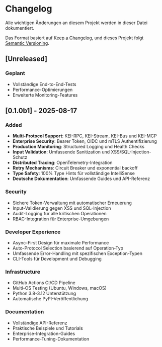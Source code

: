 # Changelog

Alle wichtigen Änderungen an diesem Projekt werden in dieser Datei dokumentiert.

Das Format basiert auf [Keep a Changelog](https://keepachangelog.com/de/1.0.0/),
und dieses Projekt folgt [Semantic Versioning](https://semver.org/spec/v2.0.0.html).

## [Unreleased]

### Geplant
- Vollständige End-to-End-Tests
- Performance-Optimierungen
- Erweiterte Monitoring-Features

## [0.1.0b1] - 2025-08-17

### Added
- **Multi-Protocol Support**: KEI-RPC, KEI-Stream, KEI-Bus und KEI-MCP
- **Enterprise Security**: Bearer Token, OIDC und mTLS Authentifizierung
- **Production Monitoring**: Structured Logging und Health Checks
- **Input Validation**: Umfassende Sanitization und XSS/SQL-Injection-Schutz
- **Distributed Tracing**: OpenTelemetry-Integration
- **Retry Mechanisms**: Circuit Breaker und exponential backoff
- **Type Safety**: 100% Type Hints für vollständige IntelliSense
- **Deutsche Dokumentation**: Umfassende Guides und API-Referenz

### Security
- Sichere Token-Verwaltung mit automatischer Erneuerung
- Input-Validierung gegen XSS und SQL-Injection
- Audit-Logging für alle kritischen Operationen
- RBAC-Integration für Enterprise-Umgebungen

### Developer Experience
- Async-First Design für maximale Performance
- Auto-Protocol Selection basierend auf Operation-Typ
- Umfassende Error-Handling mit spezifischen Exception-Typen
- CLI-Tools für Development und Debugging

### Infrastructure
- GitHub Actions CI/CD Pipeline
- Multi-OS Testing (Ubuntu, Windows, macOS)
- Python 3.8-3.12 Unterstützung
- Automatische PyPI-Veröffentlichung

### Documentation
- Vollständige API-Referenz
- Praktische Beispiele und Tutorials
- Enterprise-Integration-Guides
- Performance-Tuning-Dokumentation
